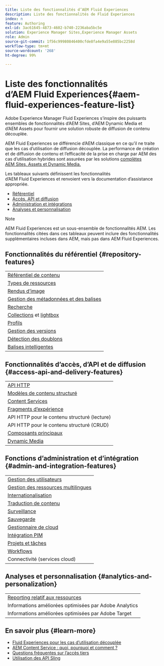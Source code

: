 ```yaml
---
title: Liste des fonctionnalités d’AEM Fluid Experiences
description: Liste des fonctionnalités de Fluid Experiences
index: n
feature: Authoring
exl-id: 3ac61645-4873-4602-b740-2236aba5bc5e
solution: Experience Manager Sites,Experience Manager Assets
role: Admin
source-git-commit: 1f56c99980846400cfde8fa4e9a55e885bc2258d
workflow-type: tm+mt
source-wordcount: '268'
ht-degree: 99%

---
```


# Liste des fonctionnalités d’AEM Fluid Experiences{#aem-fluid-experiences-feature-list}

Adobe Experience Manager Fluid Experiences s’inspire des puissants ensembles de fonctionnalités d’AEM Sites, d’AEM Dynamic Media et d’AEM Assets pour fournir une solution robuste de diffusion de contenu découplée.

AEM Fluid Experiences se différencie d’AEM classique en ce qu’il ne traite que les cas d’utilisation de diffusion découplée. La performance de création et de diffusion de contenu et l’efficacité de la prise en charge par AEM des cas d’utilisation hybrides sont assurées par les solutions [complètes AEM Sites, Assets et Dynamic Media.](https://experienceleague.adobe.com/docs/experience-manager-65/user-guide/home.html?lang=fr)

Les tableaux suivants définissent les fonctionnalités d’AEM Fluid Experiences et renvoient vers la documentation d’assistance appropriée.

* [Référentiel](#repository-features)
* [Accès, API et diffusion](#access-api-and-delivery-features)
* [Administration et intégrations](#admin-and-integration-features)
* [Analyses et personnalisation](#analytics-and-personalization)

>[!NOTE]
>
>AEM Fluid Experiences est un sous-ensemble de fonctionnalités AEM. Les fonctionnalités citées dans ces tableaux peuvent inclure des fonctionnalités supplémentaires incluses dans AEM, mais pas dans AEM Fluid Experiences.

## Fonctionnalités du référentiel {#repository-features}

|  |
|---|
| [Référentiel de contenu](/help/assets/manage-assets.md) |
| [Types de ressources](/help/assets/assets-formats.md) |
| [Rendus d’image](/help/assets/image-presets.md) |
| [Gestion des métadonnées et des balises](/help/assets/metadata.md) |
| [Recherche](/help/assets/manage-assets.md) |
| [Collections](/help/assets/manage-assets.md) et [lightbox](/help/assets/light-box.md) |
| [Profils](/help/assets/processing-profiles.md) |
| [Gestion des versions](/help/assets/manage-assets.md) |
| [Détection des doublons](/help/assets/duplicate-detection.md) |
| [Balises intelligentes](/help/assets/enhanced-smart-tags.md) |

## Fonctionnalités d’accès, d’API et de diffusion {#access-api-and-delivery-features}

|  |
|---|
| [API HTTP](/help/assets/mac-api-assets.md) |
| [Modèles de contenu structuré](/help/assets/content-fragments/content-fragments.md) |
| [Content Services](https://experienceleague.adobe.com/docs/experience-manager-learn/getting-started-with-aem-headless/overview.html?lang=fr) |
| [Fragments d’expérience](/help/sites-authoring/experience-fragments.md) |
| API HTTP pour le contenu structuré (lecture) |
| API HTTP pour le contenu structuré (CRUD) |
| [Composants principaux](https://experienceleague.adobe.com/docs/experience-manager-core-components/using/introduction.html?lang=fr) |
| [Dynamic Media](/help/assets/dynamic-media.md) |

## Fonctions d’administration et d’intégration {#admin-and-integration-features}

|  |
|---|
| [Gestion des utilisateurs](/help/sites-administering/user-group-ac-admin.md) |
| [Gestion des ressources multilingues](/help/assets/multilingual-assets.md) |
| [Internationalisation](/help/sites-developing/i18n.md) |
| [Traduction de contenu](/help/sites-administering/translation.md) |
| [Surveillance](/help/sites-deploying/monitoring-and-maintaining.md) |
| [Sauvegarde](/help/sites-administering/backup-and-restore.md) |
| [Gestionnaire de cloud](https://experienceleague.adobe.com/docs/experience-manager-cloud-manager/content/introduction.html?lang=fr) |
| [Intégration PIM](/help/sites-authoring/managing-product-information.md) |
| [Projets et tâches](/help/sites-authoring/projects.md) |
| [Workflows](/help/sites-administering/workflows-starting.md) |
| Connectivité (services cloud) |

## Analyses et personnalisation {#analytics-and-personalization}

|  |
|---|
| [Reporting relatif aux ressources](/help/assets/asset-reports.md) |
| Informations améliorées optimisées par Adobe Analytics |
| Informations améliorées optimisées par Adobe Target |

## En savoir plus {#learn-more}

* [Fluid Experiences pour les cas d’utilisation découplée](https://experienceleague.adobe.com/docs/experience-manager-gems-events/gems/gems2017/aem-headless-usecases.html)
* [AEM Content Service : quoi, pourquoi et comment ?](https://experienceleague.adobe.com/docs/experience-manager-learn/getting-started-with-aem-headless/content-services/overview.html)
* [Questions fréquentes sur l’accès tiers](https://experienceleague.adobe.com/docs/experience-manager-learn/getting-started-with-aem-headless/content-services/chapter-7.html)
* [Utilisation des API Sling](https://experienceleague.adobe.com/docs/experience-manager-learn/getting-started-wknd-tutorial-develop/project-archetype/component-basics.html#sling-models)
